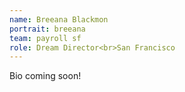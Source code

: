 ```yaml
---
name: Breeana Blackmon
portrait: breeana
team: payroll sf
role: Dream Director<br>San Francisco
---
```


Bio coming soon!